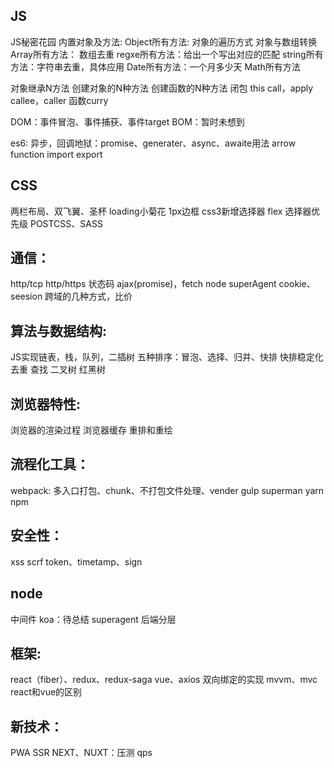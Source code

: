 ## JS
JS秘密花园
内置对象及方法:
Object所有方法: 对象的遍历方式  对象与数组转换
Array所有方法： 数组去重
regxe所有方法：给出一个写出对应的匹配
string所有方法：字符串去重，具体应用
Date所有方法：一个月多少天
Math所有方法

对象继承N方法
创建对象的N种方法
创建函数的N种方法
闭包
this
call，apply
callee，caller
函数curry

DOM：事件冒泡、事件捕获、事件target
BOM：暂时未想到

es6:
异步，回调地狱：promise、generater、async、awaite用法
arrow function
import export


## CSS
两栏布局、双飞翼、圣杯
loading小菊花
1px边框
css3新增选择器
flex
选择器优先级
POSTCSS、SASS


## 通信：
http/tcp
http/https
状态码
ajax(promise)，fetch
node superAgent
cookie、seesion
跨域的几种方式，比价


## 算法与数据结构:
JS实现链表，栈，队列，二插树
五种排序：冒泡、选择、归并、快排
快排稳定化
去重
查找
二叉树
红黑树


## 浏览器特性:
浏览器的渲染过程
浏览器缓存
重排和重绘


## 流程化工具：
webpack: 多入口打包、chunk、不打包文件处理、vender
gulp
superman
yarn
npm

## 安全性：
xss
scrf
token、timetamp、sign


## node
中间件
koa：待总结
superagent
后端分层


## 框架:
react（fiber）、redux、redux-saga
vue、axios
双向绑定的实现
mvvm、mvc
react和vue的区别


## 新技术：
PWA
SSR NEXT、NUXT：压测 qps
